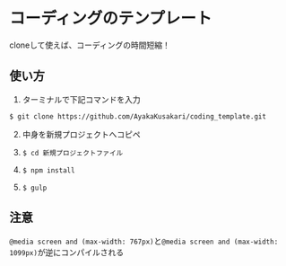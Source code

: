 # コーディングのテンプレート

cloneして使えば、コーディングの時間短縮！

## 使い方

1. ターミナルで下記コマンドを入力

`$ git clone https://github.com/AyakaKusakari/coding_template.git`

2. 中身を新規プロジェクトへコピペ

3. `$ cd 新規プロジェクトファイル`

4. `$ npm install`

5. `$ gulp`

## 注意

`@media screen and (max-width: 767px)`と`@media screen and (max-width: 1099px)`が逆にコンパイルされる

